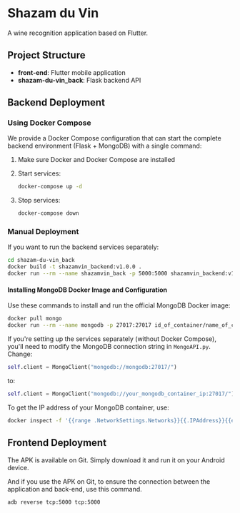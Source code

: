 # Shazam du Vin

A wine recognition application based on Flutter.

## Project Structure

- **front-end**: Flutter mobile application
- **shazam-du-vin_back**: Flask backend API

## Backend Deployment

### Using Docker Compose

We provide a Docker Compose configuration that can start the complete backend environment (Flask + MongoDB) with a single command:

1. Make sure Docker and Docker Compose are installed

2. Start services:
   ```bash
   docker-compose up -d
   ```

3. Stop services:
   ```bash
   docker-compose down
   ```

### Manual Deployment

If you want to run the backend services separately:

```bash
cd shazam-du-vin_back
docker build -t shazamvin_backend:v1.0.0 .
docker run --rm --name shazamvin_back -p 5000:5000 shazamvin_backend:v1.0.0
```

#### Installing MongoDB Docker Image and Configuration

Use these commands to install and run the official MongoDB Docker image:

```bash
docker pull mongo
docker run --rm --name mongodb -p 27017:27017 id_of_container/name_of_container
```

If you're setting up the services separately (without Docker Compose), you'll need to modify the MongoDB connection string in `MongoAPI.py`. Change:

```python
self.client = MongoClient("mongodb://mongodb:27017/")
```

to:

```python
self.client = MongoClient("mongodb://your_mongodb_container_ip:27017/")
```

To get the IP address of your MongoDB container, use:

```bash
docker inspect -f '{{range .NetworkSettings.Networks}}{{.IPAddress}}{{end}}' id_of_container/name_of_container
```

## Frontend Deployment

The APK is available on Git. Simply download it and run it on your Android device.

And if you use the APK on Git, to ensure the connection between the application and back-end, use this command.

```cmd
adb reverse tcp:5000 tcp:5000
```

